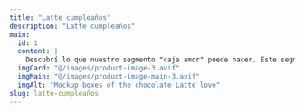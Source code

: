 ```yaml
---
title: "Latte cumpleaños"
description: "Latte cumpleaños" 
main:
  id: 1
  content: |
    Descubrí lo que nuestro segmento "caja amor" puede hacer. Este segmento sirve para esos momentos en los que queres regalar algo copado y amoroso pero no sabes que..
  imgCard: "@/images/product-image-3.avif"
  imgMain: "@/images/product-image-main-3.avif"
  imgAlt: "Mockup boxes of the chocolate Latte love"
slug: latte-cumpleaños
---
```

